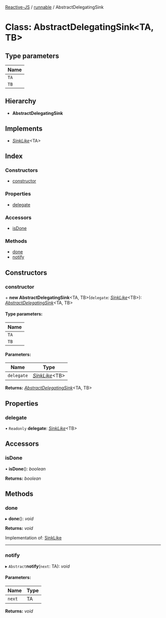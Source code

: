 [Reactive-JS](../README.md) / [runnable](../modules/runnable.md) / AbstractDelegatingSink

# Class: AbstractDelegatingSink<TA, TB\>

## Type parameters

Name |
------ |
`TA` |
`TB` |

## Hierarchy

* **AbstractDelegatingSink**

## Implements

* [*SinkLike*](../interfaces/runnable.sinklike.md)<TA\>

## Index

### Constructors

* [constructor](runnable.abstractdelegatingsink.md#constructor)

### Properties

* [delegate](runnable.abstractdelegatingsink.md#delegate)

### Accessors

* [isDone](runnable.abstractdelegatingsink.md#isdone)

### Methods

* [done](runnable.abstractdelegatingsink.md#done)
* [notify](runnable.abstractdelegatingsink.md#notify)

## Constructors

### constructor

\+ **new AbstractDelegatingSink**<TA, TB\>(`delegate`: [*SinkLike*](../interfaces/runnable.sinklike.md)<TB\>): [*AbstractDelegatingSink*](runnable.abstractdelegatingsink.md)<TA, TB\>

#### Type parameters:

Name |
------ |
`TA` |
`TB` |

#### Parameters:

Name | Type |
------ | ------ |
`delegate` | [*SinkLike*](../interfaces/runnable.sinklike.md)<TB\> |

**Returns:** [*AbstractDelegatingSink*](runnable.abstractdelegatingsink.md)<TA, TB\>

## Properties

### delegate

• `Readonly` **delegate**: [*SinkLike*](../interfaces/runnable.sinklike.md)<TB\>

## Accessors

### isDone

• **isDone**(): *boolean*

**Returns:** *boolean*

## Methods

### done

▸ **done**(): *void*

**Returns:** *void*

Implementation of: [SinkLike](../interfaces/runnable.sinklike.md)

___

### notify

▸ `Abstract`**notify**(`next`: TA): *void*

#### Parameters:

Name | Type |
------ | ------ |
`next` | TA |

**Returns:** *void*
